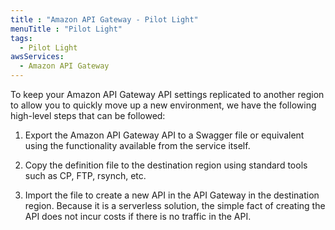 ```yaml
---
title : "Amazon API Gateway - Pilot Light"
menuTitle : "Pilot Light"
tags:
  - Pilot Light
awsServices:
  - Amazon API Gateway
---
```


To keep your Amazon API Gateway API settings replicated to another region to allow you to quickly move up a new environment, we have the following high-level steps that can be followed:

1.  Export the Amazon API Gateway API to a Swagger file or equivalent using the functionality available from the service itself.

2.  Copy the definition file to the destination region using standard tools such as CP, FTP, rsynch, etc.

3.  Import the file to create a new API in the API Gateway in the destination region. Because it is a serverless solution, the simple fact of creating the API does not incur costs if there is no traffic in the API.
